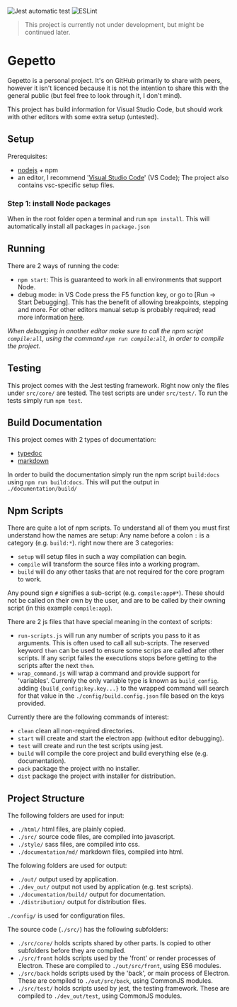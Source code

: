 ![Jest automatic test](https://github.com/damymetzke/Gepetto/workflows/Jest%20automatic%20test/badge.svg)
![ESLint](https://github.com/damymetzke/Gepetto/workflows/ESLint/badge.svg)

> This project is currently not under development, but might be continued later.

# Gepetto
Gepetto is a personal project.
It's on GitHub primarily to share with peers, however it isn't licenced because it is not the intention to share this with the general public (but feel free to look through it, I don't mind).

This project has build information for Visual Studio Code, but should work with other editors with some extra setup (untested).

## Setup
Prerequisites:

- [nodejs](https://nodejs.org/en/download/) + npm
- an editor, I recommend '[Visual Studio Code](https://code.visualstudio.com/Download)' (VS Code); The project also contains vsc-specific setup files.

### Step 1: install Node packages
When in the root folder open a terminal and run `npm install`.
This will automatically install all packages in `package.json`

## Running
There are 2 ways of running the code:

- `npm start`:
This is guaranteed to work in all environments that support Node.
- debug mode: in VS Code press the F5 function key, or go to [Run -> Start Debugging].
This has the benefit of allowing breakpoints, stepping and more.
For other editors manual setup is probably required; read more information [here](https://nodejs.org/en/docs/guides/debugging-getting-started/).

*When debugging in another editor make sure to call the npm script `compile:all`, using the command `npm run compile:all`, in order to compile the project.*

## Testing
This project comes with the Jest testing framework.
Right now only the files under `src/core/` are tested.
The test scripts are under `src/test/`.
To run the tests simply run `npm test`.

## Build Documentation
This project comes with 2 types of documentation:
- [typedoc](https://typedoc.org/)
- [markdown](https://en.wikipedia.org/wiki/Markdown)

In order to build the documentation simply run the npm script `build:docs` using `npm run build:docs`.
This will put the output in `./documentation/build/`

## Npm Scripts
There are quite a lot of npm scripts.
To understand all of them you must first understand how the names are setup:
Any name before a colon `:` is a category (e.g. `build:*`). right now there are 3 categories:

- `setup` will setup files in such a way compilation can begin.
- `compile` will transform the source files into a working program.
- `build` will do any other tasks that are not required for the core program to work.

Any pound sign `#` signifies a sub-script (e.g. `compile:app#*`).
These should not be called on their own by the user, and are to be called by their owning script (in this example `compile:app`).

There are 2 js files that have special meaning in the context of scripts:

- `run-scripts.js` will run any number of scripts you pass to it as arguments. This is often used to call all sub-scripts. The reserved keyword `then` can be used to ensure some scrips are called after other scripts. If any script failes the executions stops before getting to the scripts after the next `then`.
- `wrap_command.js` will wrap a command and provide support for 'variables'. Currenly the only variable type is known as `build_config`. adding `{build_config:key.key...}` to the wrapped command will search for that value in the `./config/build.config.json` file based on the keys provided.

Currently there are the following commands of interest:

- `clean` clean all non-required directories.
- `start` will create and start the electron app (without editor debugging).
- `test` will create and run the test scripts using jest.
- `build` will compile the core project and build everything else (e.g. documentation).
- `pack` package the project with no installer.
- `dist` package the project with installer for distribution.

## Project Structure
The following folders are used for input:

- `./html/` html files, are plainly copied.
- `./src/` source code files, are compiled into javascript.
- `./style/` sass files, are compiled into css.
- `./documentation/md/` markdown files, compiled into html.

The folowing folders are used for output:

- `./out/` output used by application.
- `./dev_out/` output not used by application (e.g. test scripts).
- `./documentation/build/` output for documentation.
- `./distribution/` output for distribution files.

`./config/` is used for configuration files.

The source code (`./src/`) has the following subfolders:
- `./src/core/` holds scripts shared by other parts. Is copied to other subfolders before they are compiled.
- `./src/front` holds scripts used by the 'front' or render processes of Electron. These are compiled to `./out/src/front`, using ES6 modules.
- `./src/back` holds scripts used by the 'back', or main process of Electron. These are compiled to `./out/src/back`, using CommonJS modules.
- `./src/test/` holds scripts used by jest, the testing framework. These are compiled to `./dev_out/test`, using CommonJS modules.
